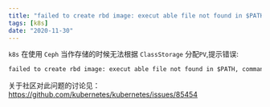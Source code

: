 ```yaml
---
title: "failed to create rbd image: execut able file not found in $PATH, command output"
tags: [k8s]
date: "2020-11-30"
---
```


`k8s` 在使用 `Ceph` 当作存储的时候无法根据 `ClassStorage` 分配`PV`,提示错误:
```txt
failed to create rbd image: execut able file not found in $PATH, command output:
```
关于社区对此问题的讨论见：https://github.com/kubernetes/kubernetes/issues/85454
